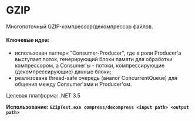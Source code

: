 # GZIP

Многопоточный GZIP-компрессор/декомпрессор файлов.  

#### Ключевые идеи:
* использован паттерн "Consumer-Producer", где в роли Producer'а выступает поток, генерирующий блоки памяти для обработки компрессором, а Consumer'ы - потоки, компрессирующие (декомпрессирующие) данные блоки;
* реализована thread-safe очередь (аналог ConcurrentQueue) для общения между Consumer'ами и Producer'ом.

Целевая платформа: .NET 3.5   

**Использование: `GZipTest.exe compress/decompress <input path> <output path>`**
